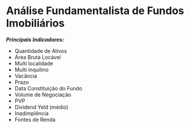 # Análise Fundamentalista de Fundos Imobiliários

_**Principais Indicadores:**_

- Quantidade de Ativos
-  Área Bruta Locável
- Multi localidade
- Multi inquilino
-  Vacância
-  Prazo
- Data Constituição do Fundo
- Volume de Negociação
- PVP
- Dividend Yeld (médio)
-  Inadimplência
-  Fontes de Renda
<!--stackedit_data:
eyJoaXN0b3J5IjpbMTczODc4OTM3MF19
-->